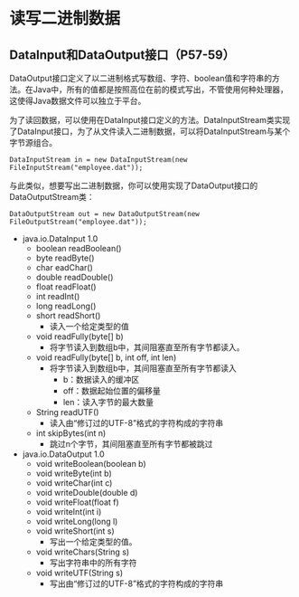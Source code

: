 # 读写二进制数据

## DataInput和DataOutput接口（P57-59）

DataOutput接口定义了以二进制格式写数组、字符、boolean值和字符串的方法。在Java中，所有的值都是按照高位在前的模式写出，不管使用何种处理器，这使得Java数据文件可以独立于平台。

为了读回数据，可以使用在DataInput接口定义的方法。DataInputStream类实现了DataInput接口，为了从文件读入二进制数据，可以将DataInputStream与某个字节源组合。

```text
DataInputStream in = new DataInputStream(new FileInputStream("employee.dat"));
```

与此类似，想要写出二进制数据，你可以使用实现了DataOutput接口的DataOutputStream类：

```text
DataOutputStream out = new DataOutputStream(new FileOutputStream("employee.dat"));
```

* java.io.DataInput 1.0
  * boolean readBoolean\(\)
  * byte readByte\(\)
  * char eadChar\(\)
  * double readDouble\(\)
  * float readFloat\(\)
  * int readInt\(\)
  * long readLong\(\)
  * short readShort\(\)
    * 读入一个给定类型的值
  * void readFully\(byte\[\] b\)
    * 将字节读入到数组b中，其间阻塞直至所有字节都读入。
  * void readFully\(byte\[\] b, int off, int len\)
    * 将字节读入到数组b中，其间阻塞直至所有字节都读入
      * b：数据读入的缓冲区
      * off：数据起始位置的偏移量
      * len：读入字节的最大数量
  * String readUTF\(\)
    * 读入由“修订过的UTF-8”格式的字符构成的字符串
  * int skipBytes\(int n\)
    * 跳过n个字节，其间阻塞直至所有字节都被跳过
* java.io.DataOutput 1.0
  * void writeBoolean\(boolean b\)
  * void writeByte\(int b\)
  * void writeChar\(int c\)
  * void writeDouble\(double d\)
  * void writeFloat\(float f\)
  * void writeInt\(int i\)
  * void writeLong\(long l\)
  * void writeShort\(int s\)
    * 写出一个给定类型的值。
  * void writeChars\(String s\)
    * 写出字符串中的所有字符
  * void writeUTF\(String s\)
    * 写出由“修订过的UTF-8”格式的字符构成的字符串

